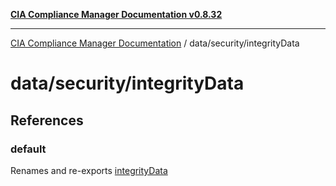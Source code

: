 [**CIA Compliance Manager Documentation v0.8.32**](../../../README.md)

***

[CIA Compliance Manager Documentation](../../../modules.md) / data/security/integrityData

# data/security/integrityData

## References

### default

Renames and re-exports [integrityData](../variables/integrityData.md)
